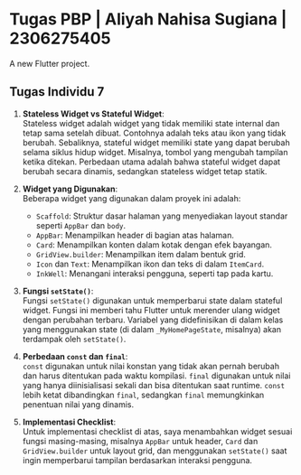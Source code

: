 # Tugas PBP | Aliyah Nahisa Sugiana | 2306275405

A new Flutter project.

## Tugas Individu 7
1. **Stateless Widget vs Stateful Widget**:  
   Stateless widget adalah widget yang tidak memiliki state internal dan tetap sama setelah dibuat. Contohnya adalah teks atau ikon yang tidak berubah. Sebaliknya, stateful widget memiliki state yang dapat berubah selama siklus hidup widget. Misalnya, tombol yang mengubah tampilan ketika ditekan. Perbedaan utama adalah bahwa stateful widget dapat berubah secara dinamis, sedangkan stateless widget tetap statik.

2. **Widget yang Digunakan**:  
   Beberapa widget yang digunakan dalam proyek ini adalah:
   - `Scaffold`: Struktur dasar halaman yang menyediakan layout standar seperti `AppBar` dan `body`.
   - `AppBar`: Menampilkan header di bagian atas halaman.
   - `Card`: Menampilkan konten dalam kotak dengan efek bayangan.
   - `GridView.builder`: Menampilkan item dalam bentuk grid.
   - `Icon` dan `Text`: Menampilkan ikon dan teks di dalam `ItemCard`.
   - `InkWell`: Menangani interaksi pengguna, seperti tap pada kartu.

3. **Fungsi `setState()`**:  
   Fungsi `setState()` digunakan untuk memperbarui state dalam stateful widget. Fungsi ini memberi tahu Flutter untuk merender ulang widget dengan perubahan terbaru. Variabel yang didefinisikan di dalam kelas yang menggunakan state (di dalam `_MyHomePageState`, misalnya) akan terdampak oleh `setState()`.

4. **Perbedaan `const` dan `final`**:  
   `const` digunakan untuk nilai konstan yang tidak akan pernah berubah dan harus ditentukan pada waktu kompilasi. `final` digunakan untuk nilai yang hanya diinisialisasi sekali dan bisa ditentukan saat runtime. `const` lebih ketat dibandingkan `final`, sedangkan `final` memungkinkan penentuan nilai yang dinamis.

5. **Implementasi Checklist**:  
   Untuk implementasi checklist di atas, saya menambahkan widget sesuai fungsi masing-masing, misalnya `AppBar` untuk header, `Card` dan `GridView.builder` untuk layout grid, dan menggunakan `setState()` saat ingin memperbarui tampilan berdasarkan interaksi pengguna.